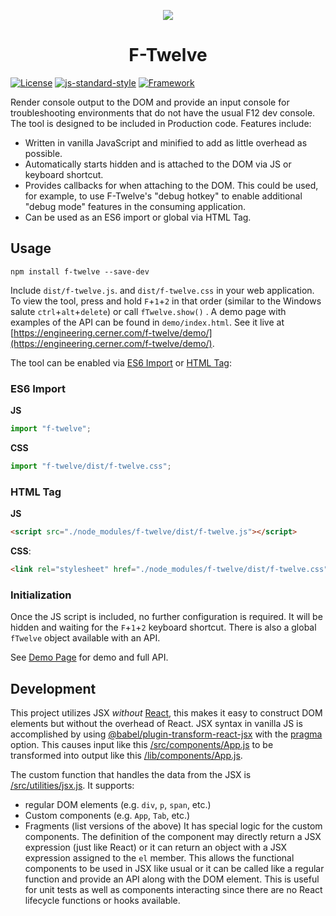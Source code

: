 <p align="center">
  <img src="icon/F-Twelve%20100.png">
</p>

<h1 align="center">
  F-Twelve
</h1>

[![License](https://img.shields.io/badge/License-Apache%202.0-blue.svg)](https://opensource.org/licenses/Apache-2.0)
[![js-standard-style](https://img.shields.io/badge/Code%20Style-Standard-brightgreen.svg)](http://standardjs.com)
[![Framework](https://img.shields.io/badge/Framework-Vanilla%20JS-yellow.svg)](http://vanilla-js.com/)

Render console output to the DOM and provide an input console for troubleshooting environments that do not have the usual F12 dev console. The tool is designed to be included in Production code. Features include: 

 - Written in vanilla JavaScript and minified to add as little overhead as possible.
 - Automatically starts hidden and is attached to the DOM via JS or keyboard shortcut.
 - Provides callbacks for when attaching to the DOM. This could be used, for example, to use F-Twelve's "debug hotkey" to enable additional "debug mode" features in the consuming application. 
 - Can be used as an ES6 import or global via HTML Tag.   

## Usage

```shell
npm install f-twelve --save-dev
```

Include `dist/f-twelve.js`. and `dist/f-twelve.css` in your web application. To view the tool, press and hold `F`+`1`+`2` in that order (similar to the Windows salute `ctrl`+`alt`+`delete`) or call `fTwelve.show()` . A demo page with examples of the API can be found in `demo/index.html`. See it live at [https://engineering.cerner.com/f-twelve/demo/](https://engineering.cerner.com/f-twelve/demo/).

The tool can be enabled via [ES6 Import](#es6-import) or [HTML Tag](#html-tag):

### ES6 Import

**JS** 
```js 
import "f-twelve";
```

**CSS**
```js
import "f-twelve/dist/f-twelve.css";
```

### HTML Tag

**JS**
```html
<script src="./node_modules/f-twelve/dist/f-twelve.js"></script>
```

**CSS**: 
```html
<link rel="stylesheet" href="./node_modules/f-twelve/dist/f-twelve.css"/>
```

### Initialization
Once the JS script is included, no further configuration is required. It will be hidden and waiting for the `F`+`1`+`2` keyboard shortcut. There is also a global `fTwelve` object available with an API.  

See [Demo Page](https://engineering.cerner.com/f-twelve/demo/) for demo and full API. 

## Development

This project utilizes JSX _without_ [React](https://reactjs.org/), this makes it easy to construct DOM elements but without the overhead of React. JSX syntax in vanilla JS is accomplished by using [@babel/plugin-transform-react-jsx](https://babeljs.io/docs/en/babel-plugin-transform-react-jsx) with the [pragma](https://babeljs.io/docs/en/babel-plugin-transform-react-jsx#pragma) option. This causes input like this [/src/components/App.js](/src/components/App.js#L29-#L30) to be transformed into output like this [/lib/components/App.js](/lib/components/App.js#L42-#L52). 

The custom function that handles the data from the JSX is [/src/utilities/jsx.js](/src/utilities/jsx.js). It supports: 
- regular DOM elements (e.g. `div`, `p`, `span`, etc.)
- Custom components (e.g. `App`, `Tab`, etc.)
- Fragments (list versions of the above)
It has special logic for the custom components. The definition of the component may directly return a JSX expression (just like React) or it can return an object with a JSX expression assigned to the `el` member. This allows the functional components to be used in JSX like usual or it can be called like a regular function and provide an API along with the DOM element. This is useful for unit tests as well as components interacting since there are no React lifecycle functions or hooks available. 
